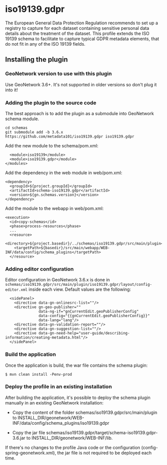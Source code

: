 # iso19139.gdpr

The European General Data Protection Regulation recommends to set up a registry to capture for each dataset containing sensitive personal data details about the treatment of the dataset. This profile extends the ISO 19139 schema to facilitate to capture typical GDPR metadata elements, that do not fit in any of the ISO 19139 fields.


## Installing the plugin

### GeoNetwork version to use with this plugin

Use GeoNetwork 3.6+. It's not supported in older versions so don't plug it into it!

### Adding the plugin to the source code

The best approach is to add the plugin as a submodule into GeoNetwork schema module.

```
cd schemas
git submodule add -b 3.6.x https://github.com/metadata101/iso19139.gdpr iso19139.gdpr
```

Add the new module to the schema/pom.xml:

```
  <module>iso19139</module>
  <module>iso19139.gdpr</module>
</modules>
```

Add the dependency in the web module in web/pom.xml:

```
<dependency>
  <groupId>${project.groupId}</groupId>
  <artifactId>schema-iso19139.gdpr</artifactId>
  <version>${gn.schemas.version}</version>
</dependency>
```

Add the module to the webapp in web/pom.xml:

```
<execution>
  <id>copy-schemas</id>
  <phase>process-resources</phase>
  ...
  <resource>
    <directory>${project.basedir}/../schemas/iso19139.gdpr/src/main/plugin</directory>
    <targetPath>${basedir}/src/main/webapp/WEB-INF/data/config/schema_plugins</targetPath>
  </resource>
```

### Adding editor configuration

Editor configuration in GeoNetwork 3.6.x is done in `schemas/iso19139.gdpr/src/main/plugin/iso19139.gdpr/layout/config-editor.xml` inside each view. Default values are the following:

      <sidePanel>
        <directive data-gn-onlinesrc-list=""/>
        <directive gn-geo-publisher=""
                   data-ng-if="gnCurrentEdit.geoPublisherConfig"
                   data-config="{{gnCurrentEdit.geoPublisherConfig}}"
                   data-lang="lang"/>
        <directive data-gn-validation-report=""/>
        <directive data-gn-suggestion-list=""/>
        <directive data-gn-need-help="user-guide/describing-information/creating-metadata.html"/>
      </sidePanel>

### Build the application 

Once the application is build, the war file contains the schema plugin:

```
$ mvn clean install -Penv-prod
```

### Deploy the profile in an existing installation

After building the application, it's possible to deploy the schema plugin manually in an existing GeoNetwork installation:

- Copy the content of the folder schemas/iso19139.gdpr/src/main/plugin to INSTALL_DIR/geonetwork/WEB-INF/data/config/schema_plugins/iso19139.gdpr

- Copy the jar file schemas/iso19139.gdpr/target/schema-iso19139.gdpr-3.6.jar to INSTALL_DIR/geonetwork/WEB-INF/lib.

If there's no changes to the profile Java code or the configuration (config-spring-geonetwork.xml), the jar file is not required to be deployed each time.
